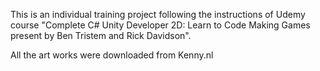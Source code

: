 This is an individual training project following the instructions of Udemy course "Complete C# Unity Developer 2D: Learn to Code Making Games present by Ben Tristem and Rick Davidson".

All the art works were downloaded from Kenny.nl
